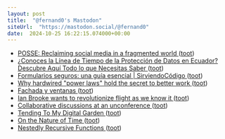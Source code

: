 ```yaml
---
layout: post
title:  "@fernand0's Mastodon"
siteUrl:  "https://mastodon.social/@fernand0"
date:  2024-10-25 16:22:15.074000+00:00
---
```

*  [POSSE: Reclaiming social media in a fragmented world ](https://www.citationneeded.news/posse) ([toot](https://mastodon.social/@fernand0/113368978887342862))
*  [¿Conoces la Línea de Tiempo de la Protección de Datos en Ecuador? Descubre Aquí Todo lo que Necesitas Saber ](https://thecyberadvocate.hashnode.dev/conoces-la-linea-de-tiempo-de-la-proteccion-de-datos-en-ecuador-descubre-aqui-todo-lo-que-necesitas-sabe) ([toot](https://mastodon.social/@fernand0/113368858884812001))
*  [Formularios seguros: una guía esencial \| SirviendoCódigo ](https://sirviendocodigo.com/formularios-seguros-una-guia-esencial) ([toot](https://mastodon.social/@fernand0/113368536818458269))
*  [Why hardwired "power laws" hold the secret to better work ](https://bigthink.com/smart-skills/hyperefficient) ([toot](https://mastodon.social/@fernand0/113367806423606822))
*  [Fachada y ventanas ](https://www.flickr.com/photos/fernand0/54079048312) ([toot](https://mastodon.social/@fernand0/113367674528621759))
*  [Ian Brooke wants to revolutionize flight as we know it ](https://bigthink.com/the-future/jet-engine) ([toot](https://mastodon.social/@fernand0/113367655283673858))
*  [Collaborative discussions at an unconference ](https://shkspr.mobi/blog/2024/10/collaborative-discussions-at-an-unconference) ([toot](https://mastodon.social/@fernand0/113367303408826486))
*  [Tending To My Digital Garden ](https://shkspr.mobi/blog/2024/10/tending-to-my-digital-garden) ([toot](https://mastodon.social/@fernand0/113367058254933358))
*  [On the Nature of Time ](https://writings.stephenwolfram.com/2024/10/on-the-nature-of-time) ([toot](https://mastodon.social/@fernand0/113366127165345501))
*  [Nestedly Recursive Functions ](https://writings.stephenwolfram.com/2024/09/nestedly-recursive-functions) ([toot](https://mastodon.social/@fernand0/113365449455149868))
